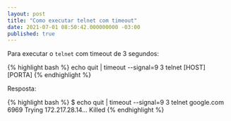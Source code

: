 ```yaml
---
layout: post
title: "Como executar telnet com timeout"
date: 2021-07-01 08:50:42.000000000 -03:00
published: true
---
```


Para executar o `telnet` com timeout de 3 segundos:

{% highlight bash %}
echo quit | timeout --signal=9 3 telnet [HOST] [PORTA]
{% endhighlight %}

Resposta:

{% highlight bash %}
$ echo quit | timeout --signal=9 3 telnet google.com 6969
Trying 172.217.28.14...
Killed
{% endhighlight %}
